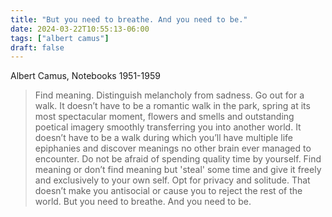 ```yaml
---
title: "But you need to breathe. And you need to be."
date: 2024-03-22T10:55:13-06:00
tags: ["albert camus"]
draft: false
---
```


Albert Camus, Notebooks 1951-1959

> Find meaning. Distinguish melancholy from sadness. Go out for a walk. It doesn’t have to be a romantic walk in the park, spring at its most spectacular moment, flowers and smells and outstanding poetical imagery smoothly transferring you into another world. It doesn’t have to be a walk during which you’ll have multiple life epiphanies and discover meanings no other brain ever managed to encounter. Do not be afraid of spending quality time by yourself. Find meaning or don’t find meaning but 'steal' some time and give it freely and exclusively to your own self. Opt for privacy and solitude. That doesn’t make you antisocial or cause you to reject the rest of the world. But you need to breathe. And you need to be.

